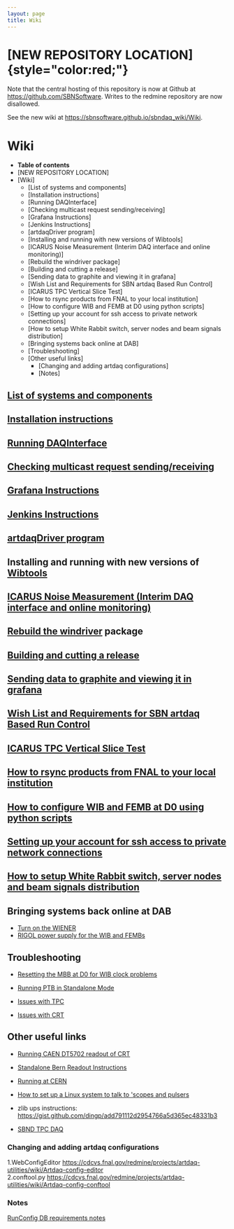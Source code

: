 ```yaml
---
layout: page
title: Wiki
---
```




[NEW REPOSITORY LOCATION]{style="color:red;"}
========================================================================================

Note that the central hosting of this repository is now at Github at
<https://github.com/SBNSoftware>. Writes to the redmine repository are
now disallowed.

See the new wiki at <https://sbnsoftware.github.io/sbndaq_wiki/Wiki>.



Wiki
============================

-   **Table of contents**
-   [NEW REPOSITORY LOCATION]
-   [Wiki]
    -   [List of systems and
        components]
    -   [Installation instructions]
    -   [Running DAQInterface]
    -   [Checking multicast request
        sending/receiving]
    -   [Grafana Instructions]
    -   [Jenkins Instructions]
    -   [artdaqDriver program]
    -   [Installing and running with new versions of
        Wibtools]
    -   [ICARUS Noise Measurement (Interim DAQ interface and online
        monitoring)]
    -   [Rebuild the windriver package]
    -   [Building and cutting a
        release]
    -   [Sending data to graphite and viewing it in
        grafana]
    -   [Wish List and Requirements for SBN artdaq Based Run
        Control]
    -   [ICARUS TPC Vertical Slice
        Test]
    -   [How to rsync products from FNAL to your local
        institution]
    -   [How to configure WIB and FEMB at D0 using python
        scripts]
    -   [Setting up your account for ssh access to private network
        connections]
    -   [How to setup White Rabbit switch, server nodes and beam signals
        distribution]
    -   [Bringing systems back online at
        DAB]
    -   [Troubleshooting]
    -   [Other useful links]
        -   [Changing and adding artdaq
            configurations]
        -   [Notes]



[List of systems and components](List_of_systems_and_components.html)
-----------------------------------------------------------------------------------------------------------------------------------



[Installation instructions](Installation_instructions.html)
--------------------------------------------------------------------------------------------------------------------



[Running DAQInterface](Running_DAQInterface.html)
-----------------------------------------------------------------------------------------------------



[Checking multicast request sending/receiving](Checking_multicast_request_sendingreceiving.html)
---------------------------------------------------------------------------------------------------------------------------------------------------------------------------



[Grafana Instructions](Grafana_Instructions.html)
-----------------------------------------------------------------------------------------------------



[Jenkins Instructions](Jenkins_Instructions.html)
-----------------------------------------------------------------------------------------------------



[artdaqDriver program](ArtdaqDriver_program.html)
-----------------------------------------------------------------------------------------------------



Installing and running with new versions of [Wibtools](Wibtools.html)
---------------------------------------------------------------------------------------------------------------------------------------------------------



[ICARUS Noise Measurement (Interim DAQ interface and online monitoring)](ICARUS_Noise_Measurement_(Interim_DAQ_interface_and_online_monitoring).html)
---------------------------------------------------------------------------------------------------------------------------------------------------------------------------------------------------------------------------------------------------------



[Rebuild the windriver](Rebuild_the_windriver.html) package
------------------------------------------------------------------------------------------------------------------------



[Building and cutting a release](Building_and_cutting_a_release.html)
-----------------------------------------------------------------------------------------------------------------------------------



[Sending data to graphite and viewing it in grafana](Sending_data_to_graphite_and_viewing_it_in_grafana.html)
-----------------------------------------------------------------------------------------------------------------------------------------------------------------------------------------------



[Wish List and Requirements for SBN artdaq Based Run Control](Wish_List_and_Requirements_for_SBN_artdaq_Based_Run_Control.html)
--------------------------------------------------------------------------------------------------------------------------------------------------------------------------------------------------------------------------



[ICARUS TPC Vertical Slice Test](ICARUS_TPC_Vertical_Slice_Test.html)
-----------------------------------------------------------------------------------------------------------------------------------



[How to rsync products from FNAL to your local institution](How_to_rsync_products_from_FNAL_to_your_local_institution.html)
--------------------------------------------------------------------------------------------------------------------------------------------------------------------------------------------------------------------



[How to configure WIB and FEMB at D0 using python scripts](How_to_configure_WIB_and_FEMB_at_D0_using_python_scripts.html)
-----------------------------------------------------------------------------------------------------------------------------------------------------------------------------------------------------------------



[Setting up your account for ssh access to private network connections](Setting_up_your_account_for_ssh_access_to_private_network_connections.html)
--------------------------------------------------------------------------------------------------------------------------------------------------------------------------------------------------------------------------------------------------------



[How to setup White Rabbit switch, server nodes and beam signals distribution](How_to_setup_White_Rabbit_switch_server_nodes_and_beam_signals_distribution.html)
---------------------------------------------------------------------------------------------------------------------------------------------------------------------------------------------------------------------------------------------------------------------------



Bringing systems back online at DAB
------------------------------------------------------------------------------------------

-   [Turn on the WIENER](Turn_on_the_WIENER.html)
-   [RIGOL power supply for the WIB and
    FEMBs](RIGOL_power_supply_for_the_WIB_and_FEMBs.html)



Troubleshooting
--------------------------------------------------

-   [Resetting the MBB at D0 for WIB clock
    problems](Resetting_the_MBB_at_D0_for_WIB_clock_problems.html)

-   [Running PTB in Standalone
    Mode](Running_PTB_in_Standalone_Mode.html)

-   [Issues with TPC](Issues_with_TPC.html)

-   [Issues with CRT](Issues_with_CRT.html)



Other useful links
--------------------------------------------------------

-   [Running CAEN DT5702 readout of
    CRT](Running_CAEN_DT5702_readout_of_CRT.html)

-   [Standalone Bern Readout
    Instructions](Standalone_Bern_Readout_Instructions.html)

-   [Running at CERN](Running_at_CERN.html)

-   [How to set up a Linux system to talk to \'scopes and
    pulsers](How_to_set_up_a_Linux_system_to_talk_to_'scopes_and_pulsers.html)

-   zlib ups instructions:
    <https://gist.github.com/dingp/add791112d2954766a5d365ec48331b3>

-   [SBND TPC DAQ](SBND_TPC_DAQ.html)



### Changing and adding artdaq configurations

1.WebConfigEditor
<https://cdcvs.fnal.gov/redmine/projects/artdaq-utilities/wiki/Artdaq-config-editor>\
2.conftool.py
<https://cdcvs.fnal.gov/redmine/projects/artdaq-utilities/wiki/Artdaq-config-conftool>



### Notes

[RunConfig DB requirements
notes](RunConfig_DB_requirements_notes.html)
